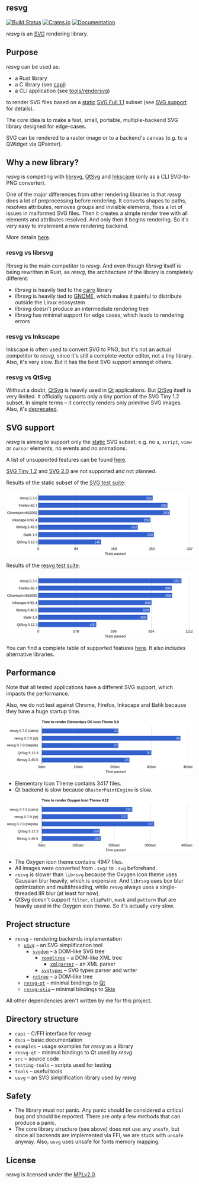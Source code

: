 ## resvg
[![Build Status](https://travis-ci.org/RazrFalcon/resvg.svg?branch=master)](https://travis-ci.org/RazrFalcon/resvg)
[![Crates.io](https://img.shields.io/crates/v/resvg.svg)](https://crates.io/crates/resvg)
[![Documentation](https://docs.rs/resvg/badge.svg)](https://docs.rs/resvg)

*resvg* is an [SVG](https://en.wikipedia.org/wiki/Scalable_Vector_Graphics) rendering library.

## Purpose

*resvg* can be used as:

- a Rust library
- a C library (see [capi](./capi))
- a CLI application (see [tools/rendersvg](./tools/rendersvg))

to render SVG files based on a
[static](http://www.w3.org/TR/SVG11/feature#SVG-static)
[SVG Full 1.1](https://www.w3.org/TR/SVG/Overview.html) subset
(see [SVG support](#svg-support) for details).

The core idea is to make a fast, small, portable, multiple-backend SVG library
designed for edge-cases.

SVG can be rendered to a raster image or to a backend's canvas (e.g. to a QWidget via QPainter).

## Why a new library?

*resvg* is competing with [librsvg], [QtSvg]
and [Inkscape] (only as a CLI SVG-to-PNG converter).

One of the major differences from other rendering libraries is that *resvg* does a lot
of preprocessing before rendering. It converts shapes to paths, resolves attributes,
removes groups and invisible elements, fixes a lot of issues in malformed SVG files.
Then it creates a simple render tree with all elements and attributes resolved.
And only then it begins rendering. So it's very easy to implement a new rendering backend.

More details [here](https://github.com/RazrFalcon/resvg/blob/master/docs/usvg_spec.adoc).

### resvg vs librsvg

*librsvg* is the main competitor to *resvg*. And even though *librsvg* itself is being
rewritten in Rust, as *resvg*, the architecture of the library is completely different:

- *librsvg* is heavily tied to the [cairo] library
- *librsvg* is heavily tied to [GNOME], which makes it painful to distribute outside the Linux ecosystem
- *librsvg* doesn't produce an intermediate rendering tree
- *librsvg* has minimal support for edge cases, which leads to rendering errors

### resvg vs Inkscape

Inkscape is often used to convert SVG to PNG, but it's not an actual competitor to *resvg*,
since it's still a complete vector editor, not a tiny library.
Also, it's very slow. But it has the best SVG support amongst others.

### resvg vs QtSvg

Without a doubt, [QtSvg] is heavily used in [Qt] applications.
But [QtSvg] itself is very limited. It officially supports only a tiny portion
of the SVG Tiny 1.2 subset. In simple terms – it correctly renders only primitive SVG images.
Also, it's [deprecated](https://wiki.qt.io/Qt_Modules_Maturity_Level).

## SVG support

*resvg* is aiming to support only the [static](http://www.w3.org/TR/SVG11/feature#SVG-static)
SVG subset; e.g. no `a`, `script`, `view` or `cursor` elements, no events and no animations.

A list of unsupported features can be found [here](docs/unsupported.md).

[SVG Tiny 1.2](https://www.w3.org/TR/SVGTiny12/) and [SVG 2.0](https://www.w3.org/TR/SVG2/)
are not supported and not planned.

Results of the static subset of the [SVG test suite](https://www.w3.org/Graphics/SVG/Test/20110816/):

![Chart1](./.github/official_chart.svg)

Results of the [resvg test suite](https://github.com/RazrFalcon/resvg-test-suite):

![Chart2](./.github/chart.svg)

You can find a complete table of supported features
[here](https://razrfalcon.github.io/resvg-test-suite/svg-support-table.html).
It also includes alternative libraries.

## Performance

Note that all tested applications have a different SVG support, which impacts the performance.

Also, we do not test against Chrome, Firefox, Inkscape and Batik because they have a huge startup time.

![Chart3](./.github/perf-elementary.svg)

- Elementary Icon Theme contains 3417 files.
- Qt backend is slow because `QRasterPaintEngine` is slow.

![Chart4](./.github/perf-oxygen.svg)

- The Oxygen icon theme contains 4947 files.
- All images were converted from `.svgz` to `.svg` beforehand.
- `resvg` is slower than `librsvg` because the Oxygen icon theme uses Gaussian blur heavily, which is expensive.
  And `librsvg` uses box blur optimization and multithreading, while `resvg` always uses a single-threaded IIR blur (at least for now).
- QtSvg doesn't support `filter`, `clipPath`, `mask` and `pattern` that are heavily used in the Oxygen icon theme.
  So it's actually very slow.

## Project structure

- `resvg` – rendering backends implementation
  - [`usvg`](./usvg) – an SVG simplification tool
    - [`svgdom`](https://github.com/RazrFalcon/svgdom) – a DOM-like SVG tree
      - [`roxmltree`](https://github.com/RazrFalcon/roxmltree) – a DOM-like XML tree
        - [`xmlparser`](https://github.com/RazrFalcon/xmlparser) – an XML parser
      - [`svgtypes`](https://github.com/RazrFalcon/svgtypes) – SVG types parser and writer
    - [`rctree`](https://github.com/RazrFalcon/rctree) – a DOM-like tree
  - [`resvg-qt`](./bindings/resvg-qt) – minimal bindings to [Qt]
  - [`resvg-skia`](./bindings/resvg-skia) – minimal bindings to [Skia]

All other dependencies aren't written by me for this project.

## Directory structure

- `capi` – C/FFI interface for *resvg*
- `docs` – basic documentation
- `examples` – usage examples for *resvg* as a library
- `resvg-qt` – minimal bindings to Qt used by *resvg*
- `src` – source code
- `testing-tools` – scripts used for testing
- `tools` – useful tools
- `usvg` – an SVG simplification library used by *resvg*

## Safety

- The library must not panic. Any panic should be considered a critical bug and should be reported.
  There are only a few methods that can produce a panic.
- The core library structure (see above) does not use any `unsafe`,
  but since all backends are implemented via FFI, we are stuck with `unsafe` anyway.
  Also, `usvg` uses unsafe for fonts memory mapping.

## License

*resvg* is licensed under the [MPLv2.0](https://www.mozilla.org/en-US/MPL/).


[Inkscape]: https://www.inkscape.org
[librsvg]: https://wiki.gnome.org/action/show/Projects/LibRsvg
[QtSvg]: https://doc.qt.io/qt-5/qtsvg-index.html

[cairo]: https://www.cairographics.org/
[Qt]: https://www.qt.io/
[Skia]: https://skia.org/

[GNOME]: https://www.gnome.org/
